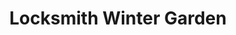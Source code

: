 ---
title: "Locksmith Winter Garden"
url: /winter-garden/locksmith-winter-garden/
shop: locksmith
---